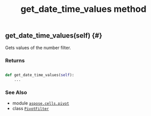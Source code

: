 ﻿---
title: get_date_time_values method
second_title: Aspose.Cells for Python via .NET API References
description: 
type: docs
weight: 20
url: /aspose.cells.pivot/pivotfilter/get_date_time_values/
is_root: false
---

## get_date_time_values(self) {#}

Gets values of the number filter.


### Returns 





```python

def get_date_time_values(self):
    ...
```





### See Also
* module [`aspose.cells.pivot`](../../)
* class [`PivotFilter`](/cells/python-net/aspose.cells.pivot/pivotfilter)
